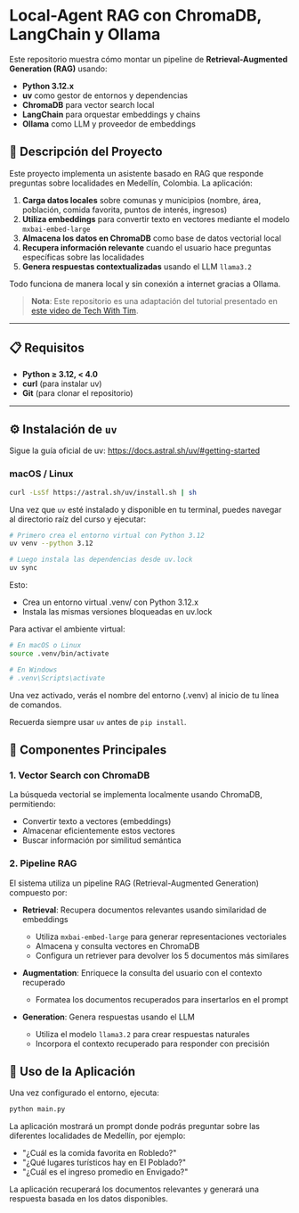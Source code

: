# Local-Agent RAG con ChromaDB, LangChain y Ollama

Este repositorio muestra cómo montar un pipeline de **Retrieval-Augmented Generation (RAG)** usando:

- **Python 3.12.x**  
- **uv** como gestor de entornos y dependencias  
- **ChromaDB** para vector search local  
- **LangChain** para orquestar embeddings y chains  
- **Ollama** como LLM y proveedor de embeddings

## 📝 Descripción del Proyecto

Este proyecto implementa un asistente basado en RAG que responde preguntas sobre localidades en Medellín, Colombia. La aplicación:

1. **Carga datos locales** sobre comunas y municipios (nombre, área, población, comida favorita, puntos de interés, ingresos)
2. **Utiliza embeddings** para convertir texto en vectores mediante el modelo `mxbai-embed-large`
3. **Almacena los datos en ChromaDB** como base de datos vectorial local
4. **Recupera información relevante** cuando el usuario hace preguntas específicas sobre las localidades
5. **Genera respuestas contextualizadas** usando el LLM `llama3.2`

Todo funciona de manera local y sin conexión a internet gracias a Ollama.

> **Nota**: Este repositorio es una adaptación del tutorial presentado en [este video de Tech With Tim](https://www.youtube.com/watch?v=E4l91XKQSgw&t=502s&ab_channel=TechWithTim).

---

## 📋 Requisitos

- **Python ≥ 3.12, < 4.0**  
- **curl** (para instalar uv)  
- **Git** (para clonar el repositorio)

---

## ⚙️ Instalación de `uv`

Sigue la guía oficial de uv: https://docs.astral.sh/uv/#getting-started  

### macOS / Linux

```bash
curl -LsSf https://astral.sh/uv/install.sh | sh
```

Una vez que `uv` esté instalado y disponible en tu terminal, puedes navegar al directorio raíz del curso y ejecutar:

```bash
# Primero crea el entorno virtual con Python 3.12
uv venv --python 3.12

# Luego instala las dependencias desde uv.lock
uv sync
```

Esto:

* Crea un entorno virtual .venv/ con Python 3.12.x
* Instala las mismas versiones bloqueadas en uv.lock

Para activar el ambiente virtual:

```bash
# En macOS o Linux
source .venv/bin/activate

# En Windows
# .venv\Scripts\activate
```

Una vez activado, verás el nombre del entorno (.venv) al inicio de tu línea de comandos.

Recuerda siempre usar `uv` antes de `pip install`.

## 🧩 Componentes Principales

### 1. Vector Search con ChromaDB

La búsqueda vectorial se implementa localmente usando ChromaDB, permitiendo:
- Convertir texto a vectores (embeddings)
- Almacenar eficientemente estos vectores
- Buscar información por similitud semántica

### 2. Pipeline RAG

El sistema utiliza un pipeline RAG (Retrieval-Augmented Generation) compuesto por:

- **Retrieval**: Recupera documentos relevantes usando similaridad de embeddings
  - Utiliza `mxbai-embed-large` para generar representaciones vectoriales
  - Almacena y consulta vectores en ChromaDB
  - Configura un retriever para devolver los 5 documentos más similares

- **Augmentation**: Enriquece la consulta del usuario con el contexto recuperado
  - Formatea los documentos recuperados para insertarlos en el prompt

- **Generation**: Genera respuestas usando el LLM
  - Utiliza el modelo `llama3.2` para crear respuestas naturales
  - Incorpora el contexto recuperado para responder con precisión

## 🚀 Uso de la Aplicación

Una vez configurado el entorno, ejecuta:

```bash
python main.py
```

La aplicación mostrará un prompt donde podrás preguntar sobre las diferentes localidades de Medellín, por ejemplo:
- "¿Cuál es la comida favorita en Robledo?"
- "¿Qué lugares turísticos hay en El Poblado?"
- "¿Cuál es el ingreso promedio en Envigado?"

La aplicación recuperará los documentos relevantes y generará una respuesta basada en los datos disponibles.